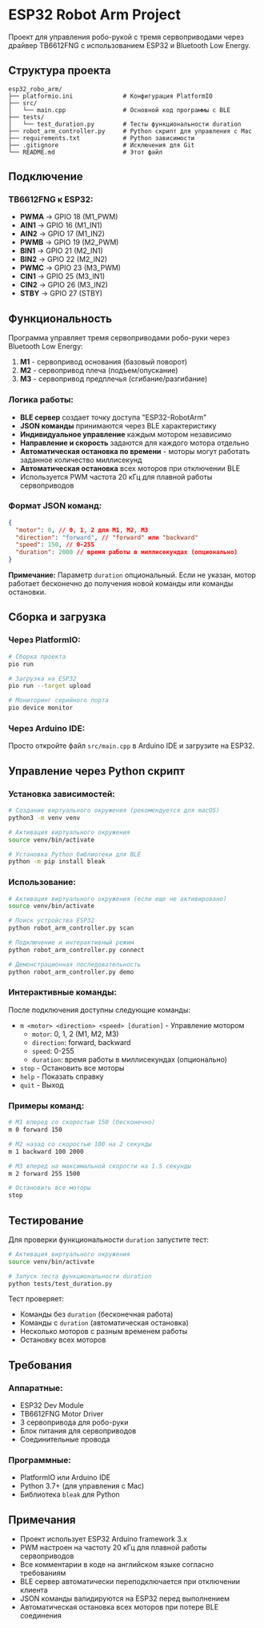 # ESP32 Robot Arm Project

Проект для управления робо-рукой с тремя сервоприводами через драйвер TB6612FNG с использованием ESP32 и Bluetooth Low Energy.

## Структура проекта

```
esp32_robo_arm/
├── platformio.ini              # Конфигурация PlatformIO
├── src/
│   └── main.cpp                # Основной код программы с BLE
├── tests/
│   └── test_duration.py        # Тесты функциональности duration
├── robot_arm_controller.py     # Python скрипт для управления с Mac
├── requirements.txt            # Python зависимости
├── .gitignore                  # Исключения для Git
└── README.md                   # Этот файл
```

## Подключение

### TB6612FNG к ESP32:

- **PWMA** → GPIO 18 (M1_PWM)
- **AIN1** → GPIO 16 (M1_IN1)
- **AIN2** → GPIO 17 (M1_IN2)
- **PWMB** → GPIO 19 (M2_PWM)
- **BIN1** → GPIO 21 (M2_IN1)
- **BIN2** → GPIO 22 (M2_IN2)
- **PWMC** → GPIO 23 (M3_PWM)
- **CIN1** → GPIO 25 (M3_IN1)
- **CIN2** → GPIO 26 (M3_IN2)
- **STBY** → GPIO 27 (STBY)

## Функциональность

Программа управляет тремя сервоприводами робо-руки через Bluetooth Low Energy:

1. **M1** - сервопривод основания (базовый поворот)
2. **M2** - сервопривод плеча (подъем/опускание)
3. **M3** - сервопривод предплечья (сгибание/разгибание)

### Логика работы:

- **BLE сервер** создает точку доступа "ESP32-RobotArm"
- **JSON команды** принимаются через BLE характеристику
- **Индивидуальное управление** каждым мотором независимо
- **Направление и скорость** задаются для каждого мотора отдельно
- **Автоматическая остановка по времени** - моторы могут работать заданное количество миллисекунд
- **Автоматическая остановка** всех моторов при отключении BLE
- Используется PWM частота 20 кГц для плавной работы сервоприводов

### Формат JSON команд:

```json
{
  "motor": 0, // 0, 1, 2 для M1, M2, M3
  "direction": "forward", // "forward" или "backward"
  "speed": 150, // 0-255
  "duration": 2000 // время работы в миллисекундах (опционально)
}
```

**Примечание:** Параметр `duration` опциональный. Если не указан, мотор работает бесконечно до получения новой команды или команды остановки.

## Сборка и загрузка

### Через PlatformIO:

```bash
# Сборка проекта
pio run

# Загрузка на ESP32
pio run --target upload

# Мониторинг серийного порта
pio device monitor
```

### Через Arduino IDE:

Просто откройте файл `src/main.cpp` в Arduino IDE и загрузите на ESP32.

## Управление через Python скрипт

### Установка зависимостей:

```bash
# Создание виртуального окружения (рекомендуется для macOS)
python3 -m venv venv

# Активация виртуального окружения
source venv/bin/activate

# Установка Python библиотеки для BLE
python -m pip install bleak
```

### Использование:

```bash
# Активация виртуального окружения (если еще не активировано)
source venv/bin/activate

# Поиск устройства ESP32
python robot_arm_controller.py scan

# Подключение и интерактивный режим
python robot_arm_controller.py connect

# Демонстрационная последовательность
python robot_arm_controller.py demo
```

### Интерактивные команды:

После подключения доступны следующие команды:

- `m <motor> <direction> <speed> [duration]` - Управление мотором
  - `motor`: 0, 1, 2 (M1, M2, M3)
  - `direction`: forward, backward
  - `speed`: 0-255
  - `duration`: время работы в миллисекундах (опционально)
- `stop` - Остановить все моторы
- `help` - Показать справку
- `quit` - Выход

### Примеры команд:

```bash
# M1 вперед со скоростью 150 (бесконечно)
m 0 forward 150

# M2 назад со скоростью 100 на 2 секунды
m 1 backward 100 2000

# M3 вперед на максимальной скорости на 1.5 секунды
m 2 forward 255 1500

# Остановить все моторы
stop
```

## Тестирование

Для проверки функциональности `duration` запустите тест:

```bash
# Активация виртуального окружения
source venv/bin/activate

# Запуск теста функциональности duration
python tests/test_duration.py
```

Тест проверяет:

- Команды без `duration` (бесконечная работа)
- Команды с `duration` (автоматическая остановка)
- Несколько моторов с разным временем работы
- Остановку всех моторов

## Требования

### Аппаратные:

- ESP32 Dev Module
- TB6612FNG Motor Driver
- 3 сервопривода для робо-руки
- Блок питания для сервоприводов
- Соединительные провода

### Программные:

- PlatformIO или Arduino IDE
- Python 3.7+ (для управления с Mac)
- Библиотека `bleak` для Python

## Примечания

- Проект использует ESP32 Arduino framework 3.x
- PWM настроен на частоту 20 кГц для плавной работы сервоприводов
- Все комментарии в коде на английском языке согласно требованиям
- BLE сервер автоматически переподключается при отключении клиента
- JSON команды валидируются на ESP32 перед выполнением
- Автоматическая остановка всех моторов при потере BLE соединения
